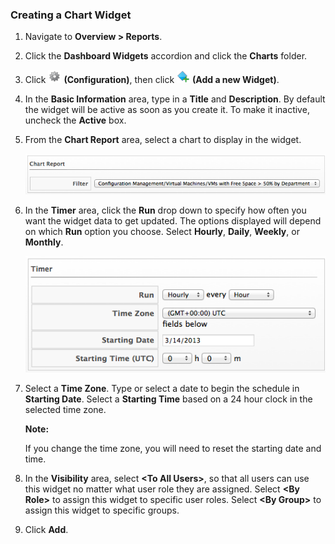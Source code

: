 ### Creating a Chart Widget

1.  Navigate to **Overview > Reports**.

2.  Click the **Dashboard Widgets** accordion and click the **Charts**
    folder.

3.  Click ![1847](../images/1847.png) **(Configuration)**, then click
    ![1862](../images/1862.png) **(Add a new Widget)**.

4.  In the **Basic Information** area, type in a **Title** and
    **Description**. By default the widget will be active as soon as you
    create it. To make it inactive, uncheck the **Active** box.

5.  From the **Chart Report** area, select a chart to display in the
    widget.

    ![2269](../images/2269.png)

6.  In the **Timer** area, click the **Run** drop down to specify how
    often you want the widget data to get updated. The options displayed
    will depend on which **Run** option you choose. Select **Hourly**,
    **Daily**, **Weekly**, or **Monthly**.

    ![2270](../images/2270.png)

7.  Select a **Time Zone**. Type or select a date to begin the schedule
    in **Starting Date**. Select a **Starting Time** based on a 24 hour
    clock in the selected time zone.

    **Note:**

    If you change the time zone, you will need to reset the starting
    date and time.

8.  In the **Visibility** area, select **\<To All Users\>**, so that all users can use this widget no matter what user role they are assigned. Select **\<By Role\>** to assign this widget to specific user roles. Select **\<By Group\>** to assign this widget to specific groups.

9.  Click **Add**.
